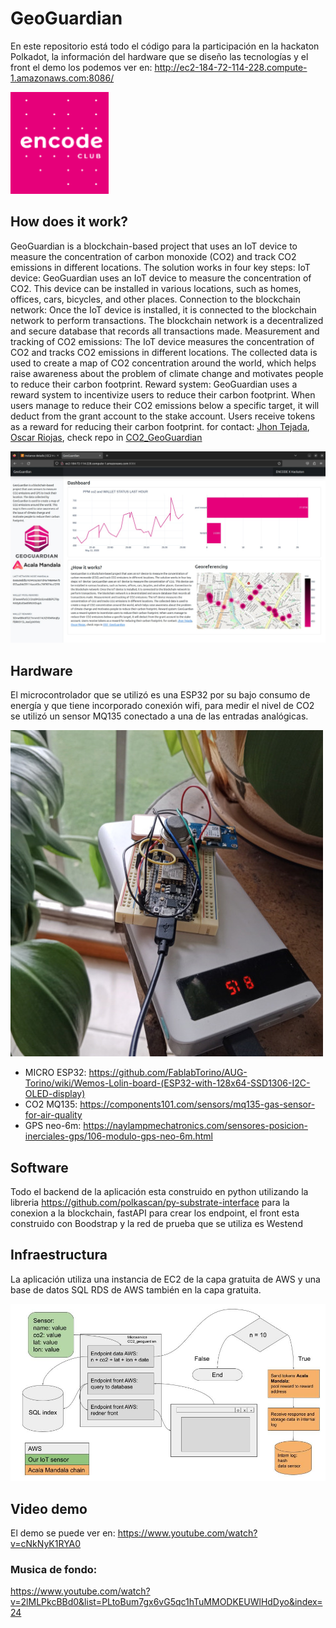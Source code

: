 # GeoGuardian 
En este repositorio está todo el código para la participación en la hackaton Polkadot, la información del hardware que se diseño las tecnologías y el front el demo los podemos ver en: <http://ec2-184-72-114-228.compute-1.amazonaws.com:8086/>

![](img/encode.png)

## How does it work?
GeoGuardian is a blockchain-based project that uses an IoT device to measure the concentration of carbon monoxide (CO2) and track CO2 emissions in different locations. The solution works in four key steps:
IoT device: GeoGuardian uses an IoT device to measure the concentration of CO2. This device can be installed in various locations, such as homes, offices, cars, bicycles, and other places.
Connection to the blockchain network: Once the IoT device is installed, it is connected to the blockchain network to perform transactions. The blockchain network is a decentralized and secure database that records all transactions made.
Measurement and tracking of CO2 emissions: The IoT device measures the concentration of CO2 and tracks CO2 emissions in different locations. The collected data is used to create a map of CO2 concentration around the world, which helps raise awareness about the problem of climate change and motivates people to reduce their carbon footprint.
Reward system: GeoGuardian uses a reward system to incentivize users to reduce their carbon footprint. When users manage to reduce their CO2 emissions below a specific target, it will deduct from the grant account to the stake account. Users receive tokens as a reward for reducing their carbon footprint. for contact: 
<a href="mailto:jhonteajada95@gmail.com">Jhon Tejada</a>, <a href="mailto:oscarriojas@gmail.com">Oscar Riojas</a>, check repo in <a href="https://github.com/jhontejada95/CO2_GeoGuardian">CO2_GeoGuardian</a>

![](img/screen.jpeg)

## Hardware
El microcontrolador que se utilizó es una ESP32 por su bajo consumo de energía y que tiene incorporado conexión wifi, para medir el nivel de CO2 se utilizó un sensor MQ135 conectado a una de las entradas analógicas.

![](img/sensor2.jpg)

* MICRO ESP32: <https://github.com/FablabTorino/AUG-Torino/wiki/Wemos-Lolin-board-(ESP32-with-128x64-SSD1306-I2C-OLED-display)>
* CO2 MQ135:   <https://components101.com/sensors/mq135-gas-sensor-for-air-quality>
* GPS neo-6m:  <https://naylampmechatronics.com/sensores-posicion-inerciales-gps/106-modulo-gps-neo-6m.html>

## Software
Todo el backend de la aplicación esta construido en python utilizando la libreria <https://github.com/polkascan/py-substrate-interface> para la conexion a la blockchain, fastAPI para crear los endpoint, el front esta construido con Boodstrap y la red de prueba que se utiliza es Westend

## Infraestructura
La aplicación utiliza una instancia de EC2 de la capa gratuita de AWS y una base de datos SQL RDS de AWS también en la capa gratuita.

![](img/CO2_geoguardian.jpg)

## Video demo
El demo se puede ver en: <https://www.youtube.com/watch?v=cNkNyK1RYA0>

### Musica de fondo:
<https://www.youtube.com/watch?v=2lMLPkcBBd0&list=PLtoBum7gx6vG5qc1hTuMMODKEUWlHdDyo&index=24>
